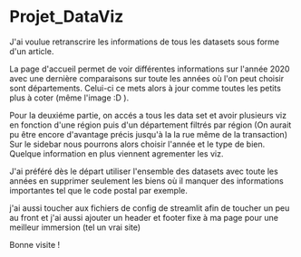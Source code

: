 # Projet_DataViz

J'ai voulue retranscrire les informations de tous les datasets sous forme d'un article.

La page d'accueil permet de voir différentes informations sur l'année 2020 avec une dernière comparaisons sur toute les années où l'on peut choisir sont départements.
Celui-ci ce mets alors à jour comme toutes les petits plus à coter (même l'image :D ).

Pour la deuxiéme partie, on accés a tous les data set et avoir plusieurs viz en fonction d'une région puis d'un département filtrés par région (On aurait pu être encore d'avantage précis jusqu'à la la rue même de la transaction)
Sur le sidebar nous pourrons alors choisir l'année et le type de bien. Quelque information en plus viennent agrementer les viz.

J'ai préféré dès le départ utiliser l'ensemble des datasets avec toute les années en supprimer seulement les biens où il manquer des informations importantes tel que le code postal par exemple.

j'ai aussi toucher aux fichiers de config de streamlit afin de toucher un peu au front et j'ai aussi ajouter un header et footer fixe à ma page pour une meilleur immersion (tel un vrai site)

Bonne visite !
